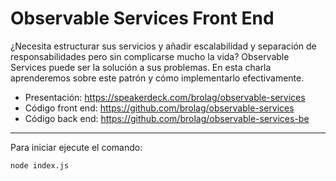 # Observable Services Front End

¿Necesita estructurar sus servicios y añadir escalabilidad y separación de responsabilidades pero sin complicarse mucho la vida? Observable Services puede ser la solución a sus problemas. En esta charla aprenderemos sobre este patrón y cómo implementarlo efectivamente.

* Presentación: https://speakerdeck.com/brolag/observable-services
* Código front end: https://github.com/brolag/observable-services
* Código back end: https://github.com/brolag/observable-services-be

-------

Para iniciar ejecute el comando:

```
node index.js
```
